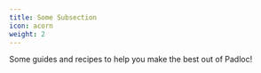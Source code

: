 ```yaml
---
title: Some Subsection
icon: acorn
weight: 2
---
```


Some guides and recipes to help you make the best out of Padloc!
